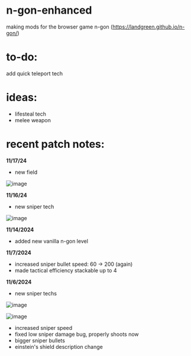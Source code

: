 # n-gon-enhanced
making mods for the browser game n-gon (https://landgreen.github.io/n-gon/)

# to-do:
add quick teleport tech

# ideas:
- lifesteal tech
- melee weapon

# recent patch notes:
****11/17/24****
- new field

![image](https://github.com/user-attachments/assets/5d31dc7c-2667-48ab-8bd2-4c9e657774fe)

****11/16/24****
- new sniper tech

![image](https://github.com/user-attachments/assets/6594eb55-217b-4a24-a2ab-b835ec680e95)


****11/14/2024****
- added new vanilla n-gon level


****11/7/2024****
- increased sniper bullet speed: 60 -> 200 (again)
- made tactical efficiency stackable up to 4


****11/6/2024****
- new sniper techs

![image](https://github.com/user-attachments/assets/30ddb7b3-72f2-4279-855b-27bf9bdee58b)

![image](https://github.com/user-attachments/assets/e4cdde6c-c92c-46e6-a7dc-d94b5c125305)

- increased sniper speed
- fixed low sniper damage bug, properly shoots now
- bigger sniper bullets
- einstein's shield description change
